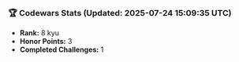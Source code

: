 ### 🏆 Codewars Stats (Updated: 2025-07-24 15:09:35 UTC)

- **Rank:** 8 kyu
- **Honor Points:** 3
- **Completed Challenges:** 1
